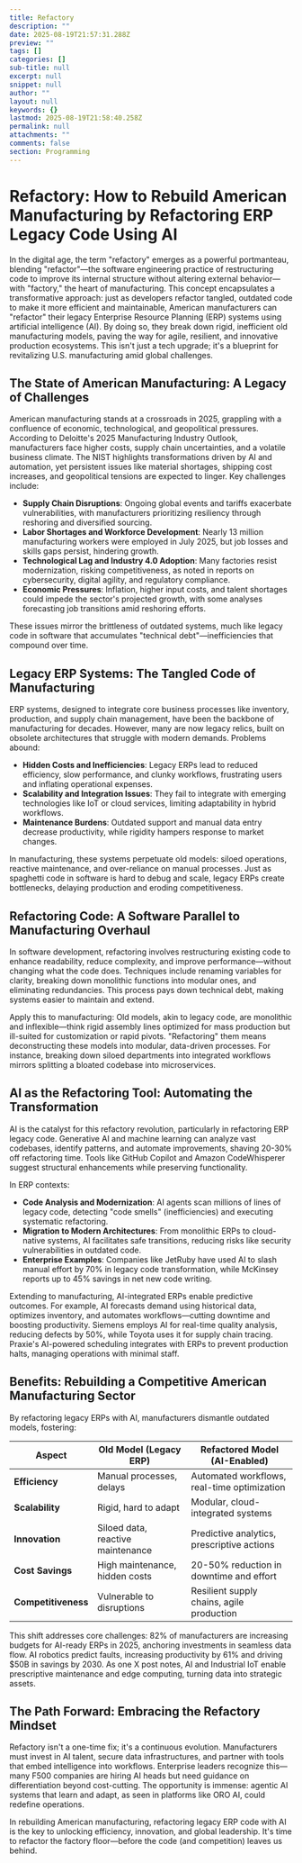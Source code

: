 ```yaml
---
title: Refactory
description: ""
date: 2025-08-19T21:57:31.288Z
preview: ""
tags: []
categories: []
sub-title: null
excerpt: null
snippet: null
author: ""
layout: null
keywords: {}
lastmod: 2025-08-19T21:58:40.258Z
permalink: null
attachments: ""
comments: false
section: Programming
---
```


# Refactory: How to Rebuild American Manufacturing by Refactoring ERP Legacy Code Using AI

In the digital age, the term "refactory" emerges as a powerful portmanteau, blending "refactor"—the software engineering practice of restructuring code to improve its internal structure without altering external behavior—with "factory," the heart of manufacturing. This concept encapsulates a transformative approach: just as developers refactor tangled, outdated code to make it more efficient and maintainable, American manufacturers can "refactor" their legacy Enterprise Resource Planning (ERP) systems using artificial intelligence (AI). By doing so, they break down rigid, inefficient old manufacturing models, paving the way for agile, resilient, and innovative production ecosystems. This isn't just a tech upgrade; it's a blueprint for revitalizing U.S. manufacturing amid global challenges.

## The State of American Manufacturing: A Legacy of Challenges

American manufacturing stands at a crossroads in 2025, grappling with a confluence of economic, technological, and geopolitical pressures. According to Deloitte's 2025 Manufacturing Industry Outlook, manufacturers face higher costs, supply chain uncertainties, and a volatile business climate. The NIST highlights transformations driven by AI and automation, yet persistent issues like material shortages, shipping cost increases, and geopolitical tensions are expected to linger. Key challenges include:

- **Supply Chain Disruptions**: Ongoing global events and tariffs exacerbate vulnerabilities, with manufacturers prioritizing resiliency through reshoring and diversified sourcing.
- **Labor Shortages and Workforce Development**: Nearly 13 million manufacturing workers were employed in July 2025, but job losses and skills gaps persist, hindering growth.
- **Technological Lag and Industry 4.0 Adoption**: Many factories resist modernization, risking competitiveness, as noted in reports on cybersecurity, digital agility, and regulatory compliance.
- **Economic Pressures**: Inflation, higher input costs, and talent shortages could impede the sector's projected growth, with some analyses forecasting job transitions amid reshoring efforts.

These issues mirror the brittleness of outdated systems, much like legacy code in software that accumulates "technical debt"—inefficiencies that compound over time.

## Legacy ERP Systems: The Tangled Code of Manufacturing

ERP systems, designed to integrate core business processes like inventory, production, and supply chain management, have been the backbone of manufacturing for decades. However, many are now legacy relics, built on obsolete architectures that struggle with modern demands. Problems abound:

- **Hidden Costs and Inefficiencies**: Legacy ERPs lead to reduced efficiency, slow performance, and clunky workflows, frustrating users and inflating operational expenses.
- **Scalability and Integration Issues**: They fail to integrate with emerging technologies like IoT or cloud services, limiting adaptability in hybrid workflows.
- **Maintenance Burdens**: Outdated support and manual data entry decrease productivity, while rigidity hampers response to market changes.

In manufacturing, these systems perpetuate old models: siloed operations, reactive maintenance, and over-reliance on manual processes. Just as spaghetti code in software is hard to debug and scale, legacy ERPs create bottlenecks, delaying production and eroding competitiveness.

## Refactoring Code: A Software Parallel to Manufacturing Overhaul

In software development, refactoring involves restructuring existing code to enhance readability, reduce complexity, and improve performance—without changing what the code does. Techniques include renaming variables for clarity, breaking down monolithic functions into modular ones, and eliminating redundancies. This process pays down technical debt, making systems easier to maintain and extend.

Apply this to manufacturing: Old models, akin to legacy code, are monolithic and inflexible—think rigid assembly lines optimized for mass production but ill-suited for customization or rapid pivots. "Refactoring" them means deconstructing these models into modular, data-driven processes. For instance, breaking down siloed departments into integrated workflows mirrors splitting a bloated codebase into microservices.

## AI as the Refactoring Tool: Automating the Transformation

AI is the catalyst for this refactory revolution, particularly in refactoring ERP legacy code. Generative AI and machine learning can analyze vast codebases, identify patterns, and automate improvements, shaving 20-30% off refactoring time. Tools like GitHub Copilot and Amazon CodeWhisperer suggest structural enhancements while preserving functionality.

In ERP contexts:

- **Code Analysis and Modernization**: AI agents scan millions of lines of legacy code, detecting "code smells" (inefficiencies) and executing systematic refactoring.
- **Migration to Modern Architectures**: From monolithic ERPs to cloud-native systems, AI facilitates safe transitions, reducing risks like security vulnerabilities in outdated code.
- **Enterprise Examples**: Companies like JetRuby have used AI to slash manual effort by 70% in legacy code transformation, while McKinsey reports up to 45% savings in net new code writing.

Extending to manufacturing, AI-integrated ERPs enable predictive outcomes. For example, AI forecasts demand using historical data, optimizes inventory, and automates workflows—cutting downtime and boosting productivity. Siemens employs AI for real-time quality analysis, reducing defects by 50%, while Toyota uses it for supply chain tracing. Praxie's AI-powered scheduling integrates with ERPs to prevent production halts, managing operations with minimal staff.

## Benefits: Rebuilding a Competitive American Manufacturing Sector

By refactoring legacy ERPs with AI, manufacturers dismantle outdated models, fostering:

| Aspect | Old Model (Legacy ERP) | Refactored Model (AI-Enabled) |
|--------|------------------------|-------------------------------|
| **Efficiency** | Manual processes, delays | Automated workflows, real-time optimization |
| **Scalability** | Rigid, hard to adapt | Modular, cloud-integrated systems |
| **Innovation** | Siloed data, reactive maintenance | Predictive analytics, prescriptive actions |
| **Cost Savings** | High maintenance, hidden costs | 20-50% reduction in downtime and effort |
| **Competitiveness** | Vulnerable to disruptions | Resilient supply chains, agile production |

This shift addresses core challenges: 82% of manufacturers are increasing budgets for AI-ready ERPs in 2025, anchoring investments in seamless data flow. AI robotics predict faults, increasing productivity by 61% and driving $50B in savings by 2030. As one X post notes, AI and Industrial IoT enable prescriptive maintenance and edge computing, turning data into strategic assets.

## The Path Forward: Embracing the Refactory Mindset

Refactory isn't a one-time fix; it's a continuous evolution. Manufacturers must invest in AI talent, secure data infrastructures, and partner with tools that embed intelligence into workflows. Enterprise leaders recognize this—many F500 companies are hiring AI heads but need guidance on differentiation beyond cost-cutting. The opportunity is immense: agentic AI systems that learn and adapt, as seen in platforms like ORO AI, could redefine operations.

In rebuilding American manufacturing, refactoring legacy ERP code with AI is the key to unlocking efficiency, innovation, and global leadership. It's time to refactor the factory floor—before the code (and competition) leaves us behind.